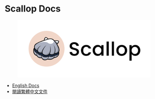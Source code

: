 # **Scallop Docs**

<div align="center"><figure><picture><source srcset="./.gitbook/assets/logotype_primary_color.svg" media="(prefers-color-scheme: dark)"><img src="./.gitbook/assets/logotype_reversed_primary_color.svg" alt="Scallop Logo"></picture><figcaption></figcaption></figure></div>

- [English Docs](./en/README.md)
- [閱讀繁體中文文件](./zh/README.md) 